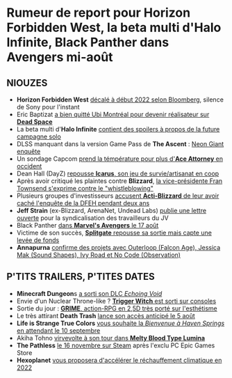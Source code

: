 # Rumeur de report pour Horizon Forbidden West, la beta multi d'Halo Infinite, Black Panther dans Avengers mi-août

## NIOUZES

- **Horizon Forbidden West** [décalé à début 2022 selon Bloomberg](https://www.gamekult.com/actualite/horizon-forbidden-west-ne-verra-pas-2021-selon-jason-schreier-3050841573.html), silence de Sony pour l'instant
- Eric Baptizat [a bien quitté Ubi Montréal pour devenir réalisateur sur **Dead Space**](https://www.pcgamer.com/assassins-creed-game-director-is-directing-the-dead-space-remake/)
- La beta multi d'**Halo Infinite** [contient des spoilers à propos de la future campagne solo](https://www.theverge.com/2021/7/30/22602811/halo-infinite-story-spoiler-leak-cortana-technical-preview)
- DLSS manquant dans la version Game Pass de **The Ascent** : [Neon Giant enquête](https://www.vg247.com/2021/07/31/the-ascent-developers-working-to-bring-dlss-pc-version-game-pass/)
- Un sondage Capcom [prend la témpérature pour plus d'**Ace Attorney** en occident](https://www.thegamer.com/capcom-survey-asks-about-new-ace-attorney-games/)
- Dean Hall (DayZ) [repousse **Icarus**, son jeu de survie/artisanat en coop](https://www.vg247.com/2021/07/31/dayz-creator-dean-hall-delays-space-survival-game-icarus-november/)
- Après avoir critiqué les plaintes contre **Blizzard**, [la vice-présidente Fran Townsend s'exprime contre le "whistleblowing"](https://www.thegamer.com/activision-blizzard-fran-townsend-blocking-employees-twitter/)
- Plusieurs groupes d'investisseurs [accusent **Acti-Blizzard** de leur avoir caché l'enquête de la DFEH pendant deux ans](https://www.invenglobal.com/articles/14684/activision-blizzard-facing-potential-class-action-lawsuit-over-dfeh-fallout)
- **Jeff Strain** (ex-Blizzard, ArenaNet, Undead Labs) [publie une lettre ouverte](https://www.ign.com/articles/jeff-strain-its-time-letter-unionize-games-industry) pour la syndicalisation des travailleurs du JV
- Black Panther [dans **Marvel's Avengers** le 17 août ](https://www.gamesradar.com/marvels-avengers-sees-a-huge-spike-in-players-on-pc-thanks-to-its-free-to-play-weekend/)
- Victime de son succès, [**Splitgate** repousse sa sortie mais capte une levée de fonds](https://www.gamekult.com/actualite/victime-de-son-succes-splitgate-repousse-sa-sortie-pour-renforcer-ses-serveurs-3050841445.html)
- **Annapurna** [confirme des projets avec Outerloop (Falcon Age), Jessica Mak (Sound Shapes), Ivy Road et No Code (Observation)](https://www.gematsu.com/2021/07/annapurna-interactive-to-publish-new-games-by-outerloop-games-jessica-mak-ivy-road-and-no-code)

## P'TITS TRAILERS, P'TITES DATES

- **Minecraft Dungeon**s [a sorti son DLC _Echoing Void_](https://www.rockpapershotgun.com/minecraft-dungeons-echoing-void-dlc-takes-you-to-the-end?utm_source=feedburner&utm_medium=feed&utm_campaign=Feed%3A+RockPaperShotgun+%28Rock%2C+Paper%2C+Shotgun%29)
- Envie d'un Nuclear Throne-like ? [**Trigger Witch** est sorti sur consoles](https://www.youtube.com/watch?v=pNf08pBzocA)
- Sortie du jour : [**GRIME**, action-RPG en 2,5D très porté sur l'esthétisme](https://www.youtube.com/watch?v=G1fGnd_UqBc)
- Le très attirant **Death Trash** [lance son accès anticipé le 5 août](https://www.youtube.com/watch?v=D1oA9yUrnlY)
- **Life is Strange True Colors** [vous souhaite la _Bienvenue à Haven Springs_ en attendant le 10 septembre](https://www.youtube.com/watch?v=B3WnoMQ9HVg)
- Akiha Tohno [virvevolte à son tour dans **Melty Blood Type Lumina**](https://www.gematsu.com/2021/08/melty-blood-type-lumina-akiha-tohno-trailer)
- **The Pathless** [le 16 novembre sur Steam](https://www.gematsu.com/2021/07/the-pathless-for-pc-coming-to-steam-on-november-16) après l'exclu PC Epic Games Store
- **Hexoplanet** [vous proposera d'accélérer le réchauffement climatique en 2022](https://www.youtube.com/watch?v=bXholpb1tCw)
